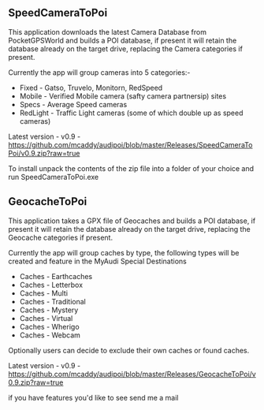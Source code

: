 ## SpeedCameraToPoi

This application downloads the latest Camera Database from PocketGPSWorld and builds a POI database, if present it will retain the database already on the target drive, replacing the Camera categories if present.

Currently the app will group cameras into 5 categories:-

* Fixed - Gatso, Truvelo, Monitorn, RedSpeed
* Mobile - Verified Mobile camera (safty camera partnersip) sites
* Specs - Average Speed cameras
* RedLight - Traffic Light cameras (some of which double up as speed cameras)

Latest version - v0.9 - https://github.com/mcaddy/audipoi/blob/master/Releases/SpeedCameraToPoi/v0.9.zip?raw=true

To install unpack the contents of the zip file into a folder of your choice and run SpeedCameraToPoi.exe

## GeocacheToPoi

This application takes a GPX file of Geocaches and builds a POI database, if present it will retain the database already on the target drive, replacing the Geocache categories if present.

Currently the app will group caches by type, the following types will be created and feature in the MyAudi Special Destinations

* Caches - Earthcaches
* Caches - Letterbox
* Caches - Multi
* Caches - Traditional
* Caches - Mystery
* Caches - Virtual
* Caches - Wherigo
* Caches - Webcam

Optionally users can decide to exclude their own caches or found caches.

Latest version - v0.9 - https://github.com/mcaddy/audipoi/blob/master/Releases/GeocacheToPoi/v0.9.zip?raw=true

if you have features you'd like to see send me a mail
